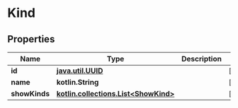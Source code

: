 
# Kind

## Properties
Name | Type | Description | Notes
------------ | ------------- | ------------- | -------------
**id** | [**java.util.UUID**](java.util.UUID.md) |  |  [optional]
**name** | **kotlin.String** |  |  [optional]
**showKinds** | [**kotlin.collections.List&lt;ShowKind&gt;**](ShowKind.md) |  |  [optional]



